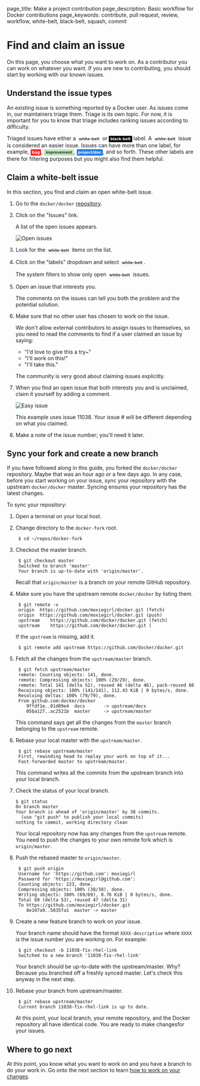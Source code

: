 page_title: Make a project contribution
page_description: Basic workflow for Docker contributions
page_keywords: contribute, pull request, review, workflow, white-belt, black-belt, squash, commit

<!-- TODO (@thaJeztah) remove after docs/base is updated -->
<style type="text/css">
.tg    {border-collapse:collapse;border-spacing:0;margin-bottom:15px;}
.tg td {background-color: #fff;padding:5px 5px;border-style:solid;border-width:1px;overflow:hidden;word-break:normal;vertical-align:top;}
.tg th {font-weight:bold;padding:5px 5px;border-style:solid;border-width:1px;overflow:hidden;word-break:normal;text-align:left;}
.tg .tg-e3zv{width:150px;}
</style>

<style>

/* GitHub label styles */
.gh-label {
    display: inline-block;
    padding: 3px 4px;
    font-size: 11px;
    font-weight: bold;
    line-height: 1;
    color: #fff;
    border-radius: 2px;
    box-shadow: inset 0 -1px 0 rgba(0,0,0,0.12);
}

.gh-label.black-belt  { background-color: #000000; color: #ffffff; }
.gh-label.bug         { background-color: #fc2929; color: #ffffff; }
.gh-label.improvement { background-color: #bfe5bf; color: #2a332a; }
.gh-label.project-doc { background-color: #207de5; color: #ffffff; }
.gh-label.white-belt  { background-color: #ffffff; color: #333333; }

</style>


# Find and claim an issue

On this page, you choose what you want to work on. As a contributor you can work
on whatever you want. If you are new to contributing, you should start by
working with our known issues.

## Understand the issue types

An existing issue is something reported by a Docker user. As issues come in,
our maintainers triage them. Triage is its own topic. For now, it is important
for you to know that triage includes ranking issues according to difficulty. 

Triaged issues have either a <strong class="gh-label white-belt">white-belt</strong> 
or <strong class="gh-label black-belt">black-belt</strong> label.
A <strong class="gh-label white-belt">white-belt</strong> issue is considered
an easier issue. Issues can have more than one label, for example, 
<strong class="gh-label bug">bug</strong>, 
<strong class="gh-label improvement">improvement</strong>, 
<strong class="gh-label project-doc">project/doc</strong>, and so forth. 
These other labels are there for filtering purposes but you might also find
them helpful.


## Claim a white-belt issue

In this section, you find and claim an open white-belt issue.


1. Go to the `docker/docker` <a
	href="https://github.com/docker/docker" target="_blank">repository</a>.

2. Click on the "Issues" link.

    A list of the open issues appears. 

    ![Open issues](/project/images/issue_list.png)

3. Look for the <strong class="gh-label white-belt">white-belt</strong> items on the list.

4. Click on the "labels" dropdown and select  <strong class="gh-label white-belt">white-belt</strong>.

    The system filters to show only open <strong class="gh-label white-belt">white-belt</strong> issues.

5. Open an issue that interests you.

    The comments on the issues can tell you both the problem and the potential 
    solution.

6. Make sure that no other user has chosen to work on the issue.

    We don't allow external contributors to assign issues to themselves, so you
    need to read the comments to find if a user claimed an issue by saying:
    
    - "I'd love to give this a try~"
    - "I'll work on this!"
    - "I'll take this."
    
    The community is very good about claiming issues explicitly.

7. When you find an open issue that both interests you and is unclaimed, claim it yourself by adding a comment.

    ![Easy issue](/project/images/easy_issue.png)

    This example uses issue 11038. Your issue # will be different depending on
    what you claimed.

8. Make a note of the issue number; you'll need it later.

## Sync your fork and create a new branch

If you have followed along in this guide, you forked the `docker/docker`
repository. Maybe that was an hour ago or a few days ago. In any case, before
you start working on your issue, sync your repository with the upstream
`docker/docker` master. Syncing ensures your repository has the latest
changes.

To sync your repository:

1. Open a terminal on your local host.

2. Change directory to the `docker-fork` root.

        $ cd ~/repos/docker-fork

3. Checkout the master branch.

        $ git checkout master
        Switched to branch 'master'
        Your branch is up-to-date with 'origin/master'.

    Recall that `origin/master` is a branch on your remote GitHub repository.

4. Make sure you have the upstream remote `docker/docker` by listing them.

        $ git remote -v
        origin	https://github.com/moxiegirl/docker.git (fetch)
        origin	https://github.com/moxiegirl/docker.git (push)
        upstream	https://github.com/docker/docker.git (fetch)
        upstream	https://github.com/docker/docker.git (

    If the `upstream` is missing, add it.

        $ git remote add upstream https://github.com/docker/docker.git

5. Fetch all the changes from the `upstream/master` branch.

        $ git fetch upstream/master
        remote: Counting objects: 141, done.
        remote: Compressing objects: 100% (29/29), done.
        remote: Total 141 (delta 52), reused 46 (delta 46), pack-reused 66
        Receiving objects: 100% (141/141), 112.43 KiB | 0 bytes/s, done.
        Resolving deltas: 100% (79/79), done.
        From github.com:docker/docker
           9ffdf1e..01d09e4  docs       -> upstream/docs
           05ba127..ac2521b  master     -> upstream/master

    This command says get all the changes from the `master` branch belonging to
    the `upstream` remote.

7. Rebase your local master with the `upstream/master`.

        $ git rebase upstream/master
        First, rewinding head to replay your work on top of it...
        Fast-forwarded master to upstream/master.

    This command writes all the commits from the upstream branch into your local
    branch.

8.  Check the status of your local branch.

        $ git status
        On branch master
        Your branch is ahead of 'origin/master' by 38 commits.
          (use "git push" to publish your local commits)
        nothing to commit, working directory clean

    Your local repository now has any changes from the `upstream` remote.  You
    need to push the changes to your own remote fork which is `origin/master`.

9. Push the rebased master to `origin/master`.

        $ git push origin
        Username for 'https://github.com': moxiegirl
        Password for 'https://moxiegirl@github.com': 
        Counting objects: 223, done.
        Compressing objects: 100% (38/38), done.
        Writing objects: 100% (69/69), 8.76 KiB | 0 bytes/s, done.
        Total 69 (delta 53), reused 47 (delta 31)
        To https://github.com/moxiegirl/docker.git
           8e107a9..5035fa1  master -> master

9. Create a new feature branch to work on your issue.

    Your branch name should have the format `XXXX-descriptive` where `XXXX` is
    the issue number you are working on. For example:

        $ git checkout -b 11038-fix-rhel-link
        Switched to a new branch '11038-fix-rhel-link'

    Your branch should be up-to-date with the upstream/master. Why? Because you
    branched off a freshly synced master.  Let's check this anyway in the next
    step.

9. Rebase your branch from upstream/master.

        $ git rebase upstream/master
        Current branch 11038-fix-rhel-link is up to date.

    At this point, your local branch, your remote repository, and the Docker
    repository all have identical code. You are ready to make changesfor your
    issues.


## Where to go next

At this point, you know what you want to work on and you have a branch to do
your work in.  Go onto the next section to learn [how to work on your
changes](/project/work-issue/).
